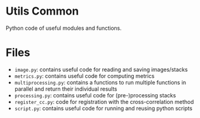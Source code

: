 # Utils Common
Python code of useful modules and functions.

# Files
  * `image.py`: contains useful code for reading and saving images/stacks
  * `metrics.py`: contains useful code for computing metrics
  * `multiprocessing.py`: contains a functions to run multiple functions in parallel and return their individual results
  * `processing.py`: contains useful code for (pre-)processing stacks
  * `register_cc.py`: code for registration with the cross-correlation method
  * `script.py`: contains useful code for running and reusing python scripts
